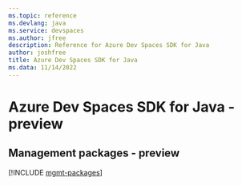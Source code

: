 ```yaml
---
ms.topic: reference
ms.devlang: java
ms.service: devspaces
ms.author: jfree
description: Reference for Azure Dev Spaces SDK for Java
author: joshfree
title: Azure Dev Spaces SDK for Java
ms.data: 11/14/2022
---
```

# Azure Dev Spaces SDK for Java - preview

## Management packages - preview
[!INCLUDE [mgmt-packages](dev-spaces-mgmt-index.md)]